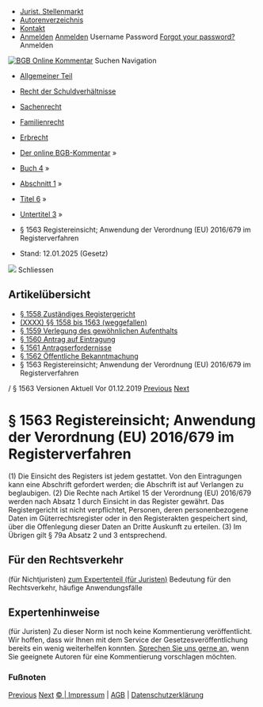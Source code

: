   * [Jurist. Stellenmarkt](https://bgb.kommentar.de/Buch-4/Abschnitt-1/Titel-6/Untertitel-3/</job-board> "Jurist. Stellenmarkt")
  * [Autorenverzeichnis](https://bgb.kommentar.de/Buch-4/Abschnitt-1/Titel-6/Untertitel-3/</Autorenverzeichnis> "Autorenverzeichnis")
  * [Kontakt](https://bgb.kommentar.de/Buch-4/Abschnitt-1/Titel-6/Untertitel-3/</Kontakt>)
  * [Anmelden](https://bgb.kommentar.de/Buch-4/Abschnitt-1/Titel-6/Untertitel-3/<#login> "show login form") [Anmelden](https://bgb.kommentar.de/Buch-4/Abschnitt-1/Titel-6/Untertitel-3/<#> "hide login form") Username Password
[Forgot your password?](https://bgb.kommentar.de/Buch-4/Abschnitt-1/Titel-6/Untertitel-3/</user/forgotpassword>) Anmelden 


[![BGB Online Kommentar](https://bgb.kommentar.de/extension/bgb/design/bgb/images/logo.png)](https://bgb.kommentar.de/Buch-4/Abschnitt-1/Titel-6/Untertitel-3/</> "BGB Online Kommentar")
Suchen
Navigation
  * [Allgemeiner Teil](https://bgb.kommentar.de/Buch-4/Abschnitt-1/Titel-6/Untertitel-3/</Buch-1>)
  * [Recht der Schuldverhältnisse](https://bgb.kommentar.de/Buch-4/Abschnitt-1/Titel-6/Untertitel-3/</Buch-2>)
  * [Sachenrecht](https://bgb.kommentar.de/Buch-4/Abschnitt-1/Titel-6/Untertitel-3/</Buch-3>)
  * [Familienrecht](https://bgb.kommentar.de/Buch-4/Abschnitt-1/Titel-6/Untertitel-3/</Buch-4>)
  * [Erbrecht](https://bgb.kommentar.de/Buch-4/Abschnitt-1/Titel-6/Untertitel-3/</Buch-5>)


  * [Der online BGB-Kommentar](https://bgb.kommentar.de/Buch-4/Abschnitt-1/Titel-6/Untertitel-3/</>) »
  * [Buch 4](https://bgb.kommentar.de/Buch-4/Abschnitt-1/Titel-6/Untertitel-3/</Buch-4>) »
  * [Abschnitt 1](https://bgb.kommentar.de/Buch-4/Abschnitt-1/Titel-6/Untertitel-3/</Buch-4/Abschnitt-1>) »
  * [Titel 6](https://bgb.kommentar.de/Buch-4/Abschnitt-1/Titel-6/Untertitel-3/</Buch-4/Abschnitt-1/Titel-6>) »
  * [Untertitel 3](https://bgb.kommentar.de/Buch-4/Abschnitt-1/Titel-6/Untertitel-3/</Buch-4/Abschnitt-1/Titel-6/Untertitel-3>) »
  * § 1563 Registereinsicht; Anwendung der Verordnung (EU) 2016/679 im Registerverfahren 
  * Stand: 12.01.2025 (Gesetz) 


![](https://vg01.met.vgwort.de/na/1c9909529ead4f509072c06d9081a7d5)
Schliessen 
## Artikelübersicht
  * [ § 1558 Zuständiges Registergericht ](https://bgb.kommentar.de/Buch-4/Abschnitt-1/Titel-6/Untertitel-3/</Buch-4/Abschnitt-1/Titel-6/Untertitel-3/Zustaendiges-Registergericht>)
  * [ (XXXX) §§ 1558 bis 1563 (weggefallen) ](https://bgb.kommentar.de/Buch-4/Abschnitt-1/Titel-6/Untertitel-3/</Buch-4/Abschnitt-1/Titel-6/Untertitel-3/weggefallen>)
  * [ § 1559 Verlegung des gewöhnlichen Aufenthalts ](https://bgb.kommentar.de/Buch-4/Abschnitt-1/Titel-6/Untertitel-3/</Buch-4/Abschnitt-1/Titel-6/Untertitel-3/Verlegung-des-gewoehnlichen-Aufenthalts>)
  * [ § 1560 Antrag auf Eintragung ](https://bgb.kommentar.de/Buch-4/Abschnitt-1/Titel-6/Untertitel-3/</Buch-4/Abschnitt-1/Titel-6/Untertitel-3/Antrag-auf-Eintragung>)
  * [ § 1561 Antragserfordernisse ](https://bgb.kommentar.de/Buch-4/Abschnitt-1/Titel-6/Untertitel-3/</Buch-4/Abschnitt-1/Titel-6/Untertitel-3/Antragserfordernisse>)
  * [ § 1562 Öffentliche Bekanntmachung ](https://bgb.kommentar.de/Buch-4/Abschnitt-1/Titel-6/Untertitel-3/</Buch-4/Abschnitt-1/Titel-6/Untertitel-3/Oeffentliche-Bekanntmachung>)
  * § 1563 Registereinsicht; Anwendung der Verordnung (EU) 2016/679 im Registerverfahren 


/ § 1563 
Versionen  Aktuell Vor 01.12.2019
[Previous](https://bgb.kommentar.de/Buch-4/Abschnitt-1/Titel-6/Untertitel-3/</Buch-4/Abschnitt-1/Titel-6/Untertitel-3/Oeffentliche-Bekanntmachung> "§ 1562 Öffentliche Bekanntmachung") [Next](https://bgb.kommentar.de/Buch-4/Abschnitt-1/Titel-6/Untertitel-3/</Buch-4/Abschnitt-1/Titel-7/Untertitel-1/Scheidung-durch-richterliche-Entscheidung> "§ 1564 Scheidung durch richterliche Entscheidung")
# § 1563 Registereinsicht; Anwendung der Verordnung (EU) 2016/679 im Registerverfahren
(1) Die Einsicht des Registers ist jedem gestattet. Von den Eintragungen kann eine Abschrift gefordert werden; die Abschrift ist auf Verlangen zu beglaubigen.
(2) Die Rechte nach Artikel 15 der Verordnung (EU) 2016/679 werden nach Absatz 1 durch Einsicht in das Register gewährt. Das Registergericht ist nicht verpflichtet, Personen, deren personenbezogene Daten im Güterrechtsregister oder in den Registerakten gespeichert sind, über die Offenlegung dieser Daten an Dritte Auskunft zu erteilen.
(3) Im Übrigen gilt § 79a Absatz 2 und 3 entsprechend.
## Für den Rechtsverkehr 
(für Nichtjuristen)
[zum Expertenteil (für Juristen)](https://bgb.kommentar.de/Buch-4/Abschnitt-1/Titel-6/Untertitel-3/<#expertenhinweise>)
Bedeutung für den Rechtsverkehr, häufige Anwendungsfälle
## Expertenhinweise
(für Juristen)
Zu dieser Norm ist noch keine Kommentierung veröffentlicht. Wir hoffen, dass wir Ihnen mit dem Service der Gesetzesveröffentlichung bereits ein wenig weiterhelfen konnten. [Sprechen Sie uns gerne an](https://bgb.kommentar.de/Buch-4/Abschnitt-1/Titel-6/Untertitel-3/</Kontakt>), wenn Sie geeignete Autoren für eine Kommentierung vorschlagen möchten. 
### Fußnoten
[Previous](https://bgb.kommentar.de/Buch-4/Abschnitt-1/Titel-6/Untertitel-3/</Buch-4/Abschnitt-1/Titel-6/Untertitel-3/Oeffentliche-Bekanntmachung> "§ 1562 Öffentliche Bekanntmachung") [Next](https://bgb.kommentar.de/Buch-4/Abschnitt-1/Titel-6/Untertitel-3/</Buch-4/Abschnitt-1/Titel-7/Untertitel-1/Scheidung-durch-richterliche-Entscheidung> "§ 1564 Scheidung durch richterliche Entscheidung")
[© | Impressum](https://bgb.kommentar.de/Buch-4/Abschnitt-1/Titel-6/Untertitel-3/</Kontakt>) | [AGB](https://bgb.kommentar.de/Buch-4/Abschnitt-1/Titel-6/Untertitel-3/</AGB>) | [Datenschutzerklärung](https://bgb.kommentar.de/Buch-4/Abschnitt-1/Titel-6/Untertitel-3/</Datenschutzerklaerung-fuer-Leser>)
